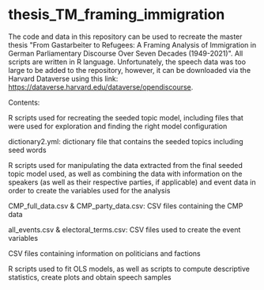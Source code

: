 # thesis_TM_framing_immigration
The code and data in this repository can be used to recreate the master thesis "From Gastarbeiter to Refugees: A Framing Analysis of Immigration in German Parliamentary Discourse Over Seven Decades (1949-2021)". All scripts are written in R language. Unfortunately, the speech data was too large to be added to the repository, however, it can be downloaded via the Harvard Dataverse using this link: https://dataverse.harvard.edu/dataverse/opendiscourse. 

Contents:

R scripts used for recreating the seeded topic model, including files that were used for exploration and finding the right model configuration

dictionary2.yml: dictionary file that contains the seeded topics including seed words  

R scripts used for manipulating the data extracted from the final seeded topic model used, as well as combining the data with information on the speakers (as well as their respective parties, if applicable) and event data in order to create the variables used for the analysis

CMP_full_data.csv & CMP_party_data.csv: CSV files containing the CMP data

all_events.csv & electoral_terms.csv: CSV files used to create the event variables

CSV files containing information on politicians and factions

R scripts used to fit OLS models, as well as scripts to compute descriptive statistics, create plots and obtain speech samples
